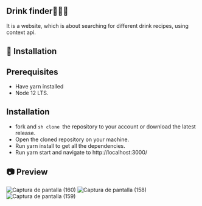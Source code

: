 
## Drink finder🥤🍹🌐 
It is a website, which is about searching for different drink recipes, using context api.

## 🚀 Installation
   ## Prerequisites
 
   - Have yarn installed
   - Node 12 LTS. 
    
 ## Installation
  - fork and  ```sh clone ```the repository to your account or download the latest release.
  - Open the cloned repository on your machine.
  - Run  yarn install to get all the dependencies.
  - Run yarn start and navigate to http://localhost:3000/
## 📷 Preview
![Captura de pantalla (160)](https://user-images.githubusercontent.com/46753453/91243694-cc80c580-e707-11ea-8cfc-4f61c079b097.png)
![Captura de pantalla (158)](https://user-images.githubusercontent.com/46753453/91243711-d6a2c400-e707-11ea-863e-705275855ef2.png)
![Captura de pantalla (159)](https://user-images.githubusercontent.com/46753453/91243722-ddc9d200-e707-11ea-8c0f-baa4b571ab9b.png)
